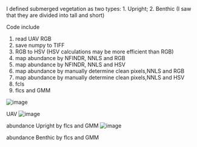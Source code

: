 I defined submerged vegetation as two types: 1. Upright; 2. Benthic (I saw that they are divided into tall and short)


Code include 
1. read UAV RGB
2. save numpy to TIFF
3. RGB to HSV (HSV calculations may be more efficient than RGB)
4. map abundance by NFINDR, NNLS and RGB
5. map abundance by NFINDR, NNLS and HSV
6. map abundance by manually determine clean pixels,NNLS and RGB
7. map abundance by manually determine clean pixels,NNLS and HSV
8. fcls
9. flcs and GMM

![image](https://github.com/xinnix73/abundance-of-submerged-vegetation-by-UAV-RGB-images/assets/70842125/3dbf33b0-cfaf-4b1c-9af0-2ee9f43eb7a9)

UAV
![image](https://github.com/xinnix73/abundance-of-submerged-vegetation-by-UAV-RGB-images/assets/70842125/076a785a-3689-4d51-b0ca-40e9f953faad)

abundance Upright by flcs and GMM
![image](https://github.com/xinnix73/abundance-of-submerged-vegetation-by-UAV-RGB-images/assets/70842125/7731092b-b8ef-43d7-9227-6c1c0b56f98f)

abundance Benthic by flcs and GMM



